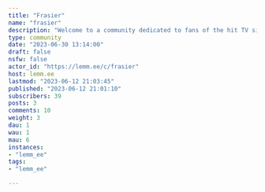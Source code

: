 ```yaml
---
title: "Frasier" 
name: "frasier"
description: "Welcome to a community dedicated to fans of the hit TV sitcom, Frasier. Discussion, memes, insightful observations, and witty remarks are all welcomed here.Whether our journey together lasts for years or just for one day, I can't tell you how excited I am to take this first step with you."
type: community
date: "2023-06-30 13:14:00"
draft: false
nsfw: false
actor_id: "https://lemm.ee/c/frasier"
host: lemm.ee
lastmod: "2023-06-12 21:03:45"
published: "2023-06-12 21:01:10"
subscribers: 39
posts: 3
comments: 10
weight: 3
dau: 1
wau: 1
mau: 6
instances:
- "lemm_ee"
tags: 
- "lemm_ee"

---
```

